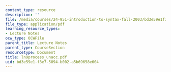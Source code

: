 ```yaml
---
content_type: resource
description: ''
file: /media/courses/24-951-introduction-to-syntax-fall-2003/bd3e59e1f3e75094b002a5b69658e604_ln9process_unacc.pdf
file_type: application/pdf
learning_resource_types:
- Lecture Notes
ocw_type: OCWFile
parent_title: Lecture Notes
parent_type: CourseSection
resourcetype: Document
title: ln9process_unacc.pdf
uid: bd3e59e1-f3e7-5094-b002-a5b69658e604
---
```

